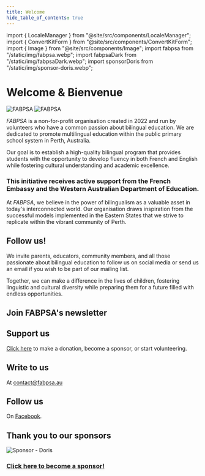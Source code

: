 ```yaml
---
title: Welcome
hide_table_of_contents: true
---
```


import { LocaleManager } from "@site/src/components/LocaleManager";
import { ConvertKitForm } from "@site/src/components/ConvertKitForm";
import { Image } from "@site/src/components/Image";
import fabpsa from "/static/img/fabpsa.webp";
import fabpsaDark from "/static/img/fabpsaDark.webp";
import sponsorDoris from "/static/img/sponsor-doris.webp";

<LocaleManager />

# Welcome & Bienvenue

<Image className="lightOnly" src={fabpsa} alt="FABPSA" width={250} height={318} />

<Image className="darkOnly" src={fabpsaDark} alt="FABPSA" width={250} height={318} />

<div style={{ marginTop: "48px" }} />

<em>FABPSA</em> is a non-for-profit organisation created in 2022 and run by volunteers who have a common passion about bilingual education. We are dedicated to promote multilingual education within the public primary school system in Perth, Australia.

Our goal is to establish a high-quality bilingual program that provides students with the opportunity to develop fluency in both French and English while fostering cultural understanding and academic excellence.

<div style={{ marginTop: "48px" }} className="textCenter">

### This initiative receives active support from the French Embassy and the Western Australian Department of Education.

</div>

<div style={{ marginTop: "48px" }} />

At <em>FABPSA</em>, we believe in the power of bilingualism as a valuable asset in today's interconnected world. Our organisation draws inspiration from the successful models implemented in the Eastern States that we strive to replicate within the vibrant community of Perth.

<div style={{ marginTop: "48px" }} className="frame">

## Follow us!

We invite parents, educators, community members, and all those passionate about bilingual education to follow us on social media or send us an email if you wish to be part of our mailing list.

Together, we can make a difference in the lives of children, fostering linguistic and cultural diversity while preparing them for a future filled with endless opportunities.

<div style={{ marginTop: "48px" }} />

<div className="textCenter">

## Join FABPSA's newsletter

<ConvertKitForm />

<div style={{ marginTop: "32px" }} />

## Support us

[Click here](supporting-us) to make a donation, become a sponsor, or start volunteering.

## Write to us

At contact@fabpsa.au

<div style={{ marginTop: "32px" }} />

## Follow us

On [Facebook](https://www.facebook.com/profile.php?id=100081751441463).

</div>

</div>

<div style={{ marginTop: "48px" }} />

## Thank you to our sponsors

<Image src={sponsorDoris} alt="Sponsor - Doris" width={600} height={274} />

<div style={{ maxWidth: "700px", margin: "32px auto" }} className="frame textCenter">

### [Click here to become a sponsor!](supporting-us)

</div>
